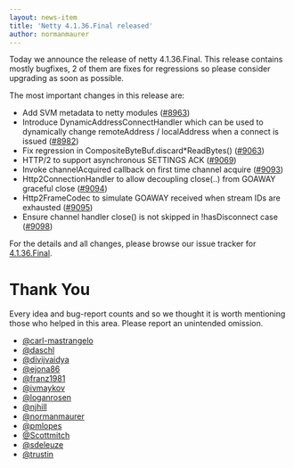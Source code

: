 ```yaml
---
layout: news-item
title: 'Netty 4.1.36.Final released'
author: normanmaurer
---
```


Today we announce the release of netty 4.1.36.Final. This release contains mostly bugfixes, 2 of them are fixes for regressions so please consider upgrading as soon as possible. 

The most important changes in this release are:

* Add SVM metadata to netty modules ([#8963](https://github.com/netty/netty/pull/8963))
* Introduce DynamicAddressConnectHandler which can be used to dynamically change remoteAddress / localAddress when a connect is issued ([#8982](https://github.com/netty/netty/pull/8982))
* Fix regression in CompositeByteBuf.discard*ReadBytes() ([#9063](https://github.com/netty/netty/pull/9063))
* HTTP/2 to support asynchronous SETTINGS ACK ([#9069](https://github.com/netty/netty/pull/9069))
* Invoke channelAcquired callback on first time channel acquire ([#9093](https://github.com/netty/netty/pull/9093))
* Http2ConnectionHandler to allow decoupling close(..) from GOAWAY graceful close ([#9094](https://github.com/netty/netty/pull/9094))
* Http2FrameCodec to simulate GOAWAY received when stream IDs are exhausted ([#9095](https://github.com/netty/netty/pull/9095))
* Ensure channel handler close() is not skipped in !hasDisconnect case  ([#9098](https://github.com/netty/netty/pull/9098))

For the details and all changes, please browse our issue tracker for [4.1.36.Final](https://github.com/netty/netty/milestone/209?closed=1). 


# Thank You

Every idea and bug-report counts and so we thought it is worth mentioning those who helped in this area. Please report an unintended omission.

* [@carl-mastrangelo](https://github.com/carl-mastrangelo)
* [@daschl](https://github.com/daschl)
* [@divijvaidya](https://github.com/divijvaidya)
* [@ejona86](https://github.com/ejona86)
* [@franz1981](https://github.com/franz1981)
* [@ivmaykov](https://github.com/ivmaykov)
* [@loganrosen](https://github.com/loganrosen)
* [@njhill](https://github.com/njhill)
* [@normanmaurer](https://github.com/normanmaurer)
* [@pmlopes](https://github.com/pmlopes)
* [@Scottmitch](https://github.com/Scottmitch)
* [@sdeleuze](https://github.com/sdeleuze)
* [@trustin](https://github.com/trustin)
